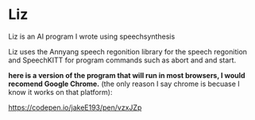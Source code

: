 # Liz
Liz is an AI program I wrote using speechsynthesis 

Liz uses the Annyang speech regonition library for the speech regonition and SpeechKITT for program commands such as abort and and start.

<strong>here is a version of the program that will run in most browsers, I would recomend Google Chrome.</strong> (the only reason I say chrome is becuase I know it works on that platform):

https://codepen.io/jakeE193/pen/vzxJZp

